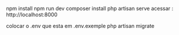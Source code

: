 npm install
npm run dev
composer install
php artisan serve
acessar : http://localhost:8000


colocar o .env que esta em .env.exemple
php artisan migrate
